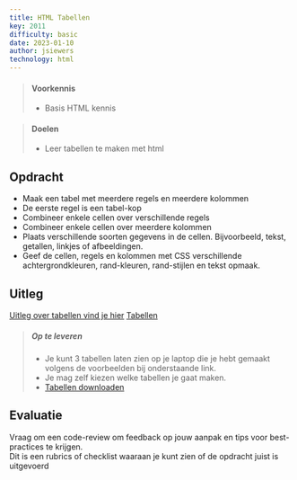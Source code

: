 ```yaml
---
title: HTML Tabellen
key: 2011
difficulty: basic
date: 2023-01-10
author: jsiewers
technology: html
---
```




> #### Voorkennis
> * Basis HTML kennis

> #### Doelen
> * Leer tabellen te maken met html


## Opdracht
* Maak een tabel met meerdere regels en meerdere kolommen
* De eerste regel is een tabel-kop
* Combineer enkele cellen over verschillende regels
* Combineer enkele cellen over meerdere kolommen
* Plaats verschillende soorten gegevens in de cellen. Bijvoorbeeld, tekst, getallen, linkjes of afbeeldingen.
* Geef de cellen, regels en kolommen met CSS verschillende achtergrondkleuren, rand-kleuren, rand-stijlen en tekst opmaak.

## Uitleg
[Uitleg over tabellen vind je hier](https://www.edutorial.nl/html/tabellen/)
[Tabellen](https://www.w3schools.com/html/html_tables.asp)

> ##### Op te leveren
> * Je kunt 3 tabellen laten zien op je laptop die je hebt gemaakt volgens de voorbeelden bij onderstaande link.  
> * Je mag zelf kiezen welke tabellen je gaat maken. 
> * [Tabellen downloaden](https://static.edutorial.nl/html/tabellen.zip)

## Evaluatie
Vraag om een code-review om feedback op jouw aanpak en tips voor best-practices te krijgen.<br>
Dit is een rubrics of checklist waaraan je kunt zien of de opdracht juist is uitgevoerd
